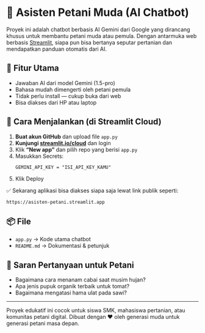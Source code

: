 # 🌾 Asisten Petani Muda (AI Chatbot)

Proyek ini adalah chatbot berbasis AI Gemini dari Google yang dirancang khusus untuk membantu petani muda atau pemula. Dengan antarmuka web berbasis [Streamlit](https://streamlit.io), siapa pun bisa bertanya seputar pertanian dan mendapatkan panduan otomatis dari AI.

## 🧠 Fitur Utama
- Jawaban AI dari model Gemini (1.5-pro)
- Bahasa mudah dimengerti oleh petani pemula
- Tidak perlu install — cukup buka dari web
- Bisa diakses dari HP atau laptop

## 🚀 Cara Menjalankan (di Streamlit Cloud)

1. **Buat akun GitHub** dan upload file `app.py`
2. **Kunjungi [streamlit.io/cloud](https://streamlit.io/cloud)** dan login
3. Klik **“New app”** dan pilih repo yang berisi `app.py`
4. Masukkan Secrets:
    ```
    GEMINI_API_KEY = "ISI_API_KEY_KAMU"
    ```
5. Klik Deploy

✅ Sekarang aplikasi bisa diakses siapa saja lewat link publik seperti:
```
https://asisten-petani.streamlit.app
```

## 📦 File
- `app.py` → Kode utama chatbot
- `README.md` → Dokumentasi & petunjuk

## 📩 Saran Pertanyaan untuk Petani
- Bagaimana cara menanam cabai saat musim hujan?
- Apa jenis pupuk organik terbaik untuk tomat?
- Bagaimana mengatasi hama ulat pada sawi?

---

Proyek edukatif ini cocok untuk siswa SMK, mahasiswa pertanian, atau komunitas petani digital. Dibuat dengan ❤️ oleh generasi muda untuk generasi petani masa depan.
